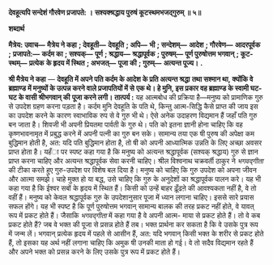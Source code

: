 **देवहूत्यपि सन्देशं गौरवेण प्रजापते: ।** **सश्यक्श्रद्धाय पुरुषं कूटस्थमभजद्गुरुम् ॥ ५॥** 

**शब्दार्थ** 

**मैत्रेय: उवाच—** **मैत्रेय ने कहा** **; देवहूती—** **देवहूति** **; अपि—** **भी** **; सन्देशम्—** **आदेश** **; गौरवेण—** **आदरपूर्वक** **;** **प्रजापते:—** **कर्दम का** **; सश्यक्—** **पूर्ण** **; श्रद्धाय—** **श्रद्धापूर्वक** **; पुरुषम्—** **पूर्ण पुरुषोत्तम भगवान्** **; कूट-स्थम्—** **प्रत्येक** **के हृदय में स्थित** **; अभजत्—** **पूजा की** **; गुरुम्—** **अत्यन्त पूज्य।** **.** 

**श्री मैत्रेय ने कहा** — **देवहूति में अपने पति कर्दम के आदेश के प्रति अत्यन्त श्रद्धा** **तथा सश्मान था, क्योंकि वे ब्रह्माण्ड में मनुष्यों के उत्पन्न करने वाले प्रजापतियों में से** **एक थे। हे मुनि, इस प्रकार वह ब्रह्माण्ड के स्वामी घट-घट के वासी श्रीभगवान् की** **पूजा करने लगी।** **तात्पर्य :** यह आत्मबोध की प्रक्रिया है—मनुष्य को प्रामाणिक गुरु से उपदेश ग्रहण करना पड़ता है। कर्दम मुनि देवहूति के पति थे, किन्तु आत्म-सिद्धि कैसे प्राप्त की जाय इस का उपदेश करने के कारण स्वाभाविक रुप से वे गुरु भी थे। ऐसे अनेक उदाहरण विद्यमान हैं जहाँ पति गुरु बन जाता है। शिवजी भी अपनी प्रियतमा पार्वती के गुरु थे। पति को इतना ज्ञानी होना चाहिए कि वह कृष्णभावनामृत में प्रबुद्ध करने में अपनी पत्नी का गुरु बन सके। सामान्य तया एक षी पुरुष की अपेक्षा कम बुद्धिमान होती है, अत: यदि पति बुद्धिमान होता है, तो षी को अपनी आध्यात्मिक उन्नति के लिए अच्छा अवसर प्राप्त होता है। यहँा पर स्पष्ट कहा गया है कि मनुष्य को अत्यन्त श्रद्धापूर्वक (सश्यक् श्रद्धाय) गुरु से ज्ञान प्राप्त करना चाहिए और अत्यन्त श्रद्धापूर्वक सेवा करनी चाहिए। श्रील विश्वनाथ चक्रवर्ती ठाकुर ने *भगवद्गीता* की टीका करते हुए गुरु-उपदेश पर विशेष बल दिया है। मनुष्य को चाहिए कि गुरु उपदेश को अपना जीवन और आत्मा समझे। चाहे मुक्त हो या बद्ध, उसे चाहिए कि गुरु के अनुदेशों का श्रद्धापूर्वक पालन करे। यह भी कहा गया है कि ईश्वर सबों के हृदय में स्थित हैं। किसी को उन्हें बाहर ढ़ूँढऩे की आवश्यकता नहीं है, वे तो वहीं हैं। मनुष्य को केवल श्रद्धापूर्वक गुरु के उपदेशानुसार पूजा में ध्यान लगाना चाहिए। इससे सारे प्रयास सफल होंगे। यह भी स्पष्ट है कि पूर्ण पुरुषोत्तम भगवान् सामान्य बालक की तरह प्रकट नहीं होते, वे यावत् रूप में प्रकट होते हैं। जैसाकि *भगवद्गीता* में कहा गया है वे अपनी आत्म- माया से प्रकट होते हैं। तो वे कब प्रकट होते हैं? जब वे भक्त की पूजा से प्रसन्न होते हैं तब। भक्त प्रार्थना कर सकता है कि वे उसके पुत्र रूप में जन्म लें। भगवान् प्रत्येक हृदय में पहले से आसीन हैं, अत: यदि भगवान् किसी भक्त के शरीर से प्रकट होते हैं, तो इसका यह अर्थ नहीं लगाना चाहिए कि अमुक षी उनकी माता हो गई। वे तो सदैव विद्यमान रहते हैं और अपने भक्त को प्रसन्न करने के लिए उसके पुत्र रूप में प्रकट होते हैं।  